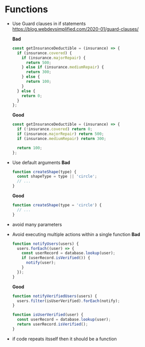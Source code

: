# Functions

- Use Guard clauses in if statements
  https://blog.webdevsimplified.com/2020-01/guard-clauses/

  **Bad**

  ```javascript
  const getInsuranceDeductible = (insurance) => {
    if (insurance.covered) {
      if (insurance.majorRepair) {
        return 500;
      } else if (insurance.mediumRepair) {
        return 300;
      } else {
        return 100;
      }
    } else {
      return 0;
    }
  };
  ```

  **Good**

  ```javascript
  const getInsuranceDeductible = (insurance) => {
    if (!insurance.covered) return 0;
    if (insurance.majorRepair) return 500;
    if (insurance.mediumRepair) return 300;

    return 100;
  };
  ```

- Use default arguments
  **Bad**

  ```javascript
  function createShape(type) {
    const shapeType = type || 'circle';
    // ...
  }
  ```

  **Good**

  ```javascript
  function createShape(type = 'circle') {
    // ...
  }
  ```

- avoid many parameters
- Avoid executing multiple actions within a single function
  **Bad**

  ```javascript
  function notifyUsers(users) {
    users.forEach((user) => {
      const userRecord = database.lookup(user);
      if (userRecord.isVerified()) {
        notify(user);
      }
    });
  }
  ```

  **Good**

  ```javascript
  function notifyVerifiedUsers(users) {
    users.filter(isUserVerified).forEach(notify);
  }

  function isUserVerified(user) {
    const userRecord = database.lookup(user);
    return userRecord.isVerified();
  }
  ```

- if code repeats itsself then it should be a function

